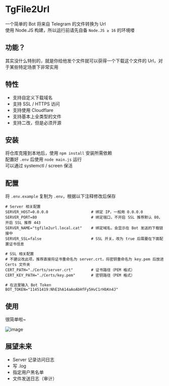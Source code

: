 # TgFile2Url
一个简单的 Bot 将来自 Telegram 的文件转换为 Url  
使用 Node.JS 构建，所以运行前请先自备 `Node.JS ≥ 16` 的环境喽  

## 功能？
其实没什么特别的，就是你给他发个文件就可以获得一个下载这个文件的 Url，对于某些特定场景下非常实用  

## 特性
- 支持自定义下载域名
- 支持 SSL / HTTPS 访问
- 支持使用 Cloudflare
- 支持基本上全类型的文件
- 支持二改，但是必须开源

## 安装
将仓库克隆到本地后，使用 `npm install` 安装所需依赖  
配置好 `.env` 后使用 `node main.js` 运行  
可以通过 systemctl / screen 保活

## 配置
将 `.env.example` 复制为 `.env`，根据以下注释修改后保存  
```
# Server 相关配置
SERVER_HOST=0.0.0.0                   # 绑定 IP，一般用 0.0.0.0
SERVER_PORT=80                        # 绑定端口，不开启 SSL 推荐默认 80，开启 SSL 推荐 443
SERVER_NAME="tgfile2url.local.cat"    # 绑定域名，会显示在 Bot 发送的下载链接中
SERVER_SSL=false                      # SSL 开关，改为 true 后需要在下面配置证书信息

# SSL 相关配置
# 不建议改此项，推荐直接将证书重命名为 server.crt，将密钥重命名为 key.pem 后放进 Certs 文件夹
CERT_PATH="./Certs/server.crt"        # 证书路径（PEM 格式）
CERT_KEY_PATH="./Certs/key.pem"       # 密钥路径（PEM 格式）

# 在这里输入 Bot Token
BOT_TOKEN="11451419:NhE1hA14aAoAbHfFy5HvC1rHbKn4J"
```

## 使用
很简单啦~  
  
![image](https://github.com/BLxcwg666/TgFile2Url/assets/66854530/af2cbd29-1872-4da7-b69b-2db768e02f01)

## 展望未来
- Server 记录访问日志
- 写 .log
- 指定用户黑名单
- 文件发送日志（审计）
